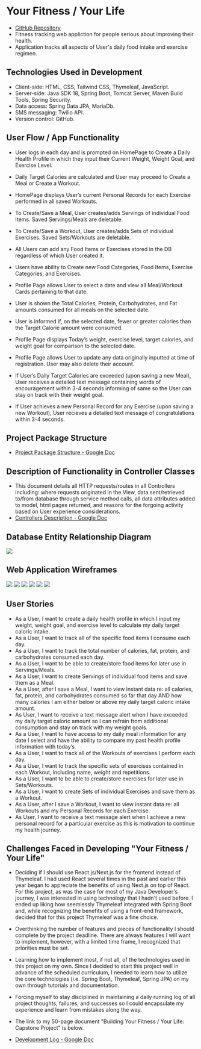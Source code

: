 # Your Fitness / Your Life

- <a href="https://github.com/glenvasa/Fitness-App-1" target="_blank">GitHub Repository</a>
- Fitness tracking web appliction for people serious about improving their health.
- Application tracks all aspects of User's daily food intake and exercise regimen.

## Technologies Used in Development
- Client-side: HTML, CSS, Tailwind CSS, Thymeleaf, JavaScript.
- Server-side: Java SDK 18, Spring Boot, Tomcat Server, Maven Build Tools, Spring Security.
- Data access: Spring Data JPA, MariaDb.
- SMS messaging: Twilio API.
- Version control: GitHub.



## User Flow / App Functionality
- User logs in each day and is prompted on HomePage to Create a Daily Health Profile in which they input their Current Weight, Weight Goal, and Exercise Level. 
- Daily Target Calories are calculated and User may proceed to Create a Meal or Create a Workout.
- HomePage displays User’s current Personal Records for each Exercise performed in all saved Workouts.

- To Create/Save a Meal, User creates/adds Servings of individual Food Items. Saved Servings/Meals are deletable.
- To Create/Save a Workout, User creates/adds Sets of individual Exercises. Saved Sets/Workouts are deletable.
- All Users can add any Food Items or Exercises stored in the DB regardless of which User created it.
- Users have ability to Create new Food Categories, Food Items, Exercise Categories, and Exercises.

- Profile Page allows User to select a date and view all Meal/Workout Cards pertaining to that date.
- User is shown the Total Calories, Protein, Carbohydrates, and Fat amounts consumed for all meals on the selected date. 
- User is informed if, on the selected date, fewer or greater calories than the Target Calorie amount were consumed.
- Profile Page displays Today’s weight, exercise level, target calories, and weight goal for comparison to the selected date.
- Profile Page allows User to update any data originally inputted at time of registration.  User may also delete their account.

- If User’s Daily Target Calories are exceeded (upon saving a new Meal), User receives a detailed text message containing words of encouragement within 3-4 seconds informing of same so the User can stay on track with their weight goal.
- If User achieves a new Personal Record for any Exercise (upon saving a new Workout), User recieves a detailed text message of congratulations within 3-4 seconds.

## Project Package Structure
- <a href="https://docs.google.com/document/d/1OWlJJMIApz1-o1R4irmv0iQxc7-APSjyZn7vA-5sK3s/edit?usp=sharing" target="_blank">Project Package Structure - Google Doc</a>

## Description of Functionality in Controller Classes
- This document details all HTTP requests/routes in all Controllers including: where requests originated in the View, data sent/retrieved to/from database through service method calls, all data attributes added to model, html pages returned, and reasons for the forgoing activity based on User experience considerations.
- <a href="https://docs.google.com/document/d/1NfciJLEmpYaysyvyymCTEvvb_erk786KrhxmxelmN4k/edit?usp=sharing" target="_blank">Controllers Description - Google Doc</a>

## Database Entity Relationship Diagram
<img src="src/main/resources/static/img/Fitness-App-1.png"> 

## Web Application Wireframes

<img src="src/main/resources/static/img/wireframe-1.jpg"> 
<img src="src/main/resources/static/img/wireframe-2.jpg"> 
<img src="src/main/resources/static/img/wireframe-3.jpg"> 
<img src="src/main/resources/static/img/wireframe-4.jpg"> 
<img src="src/main/resources/static/img/wireframe-5.jpg"> 
<img src="src/main/resources/static/img/wireframe-6.jpg"> 

## User Stories

- As a User, I want to create a daily health profile in which I input my weight, weight goal, and exercise level to calculate my daily target caloric intake.
- As a User, I want to track all of the specific food items I consume each day.
- As a User, I want to track the total number of calories, fat, protein, and carbohydrates consumed each day.
- As a User, I want to be able to create/store food items for later use in Servings/Meals.
- As a User, I want to create Servings of individual food items and save them as a Meal.
- As a User, after I save a Meal, I want to view instant data re: all calories, fat, protein, and carbohydrates consumed so far that day AND how many calories I am either below or above my daily target caloric intake amount.
- As User, I want to receive a text message alert when I have exceeded my daily target caloric amount so I can refrain from additional consumption and stay on track with my weight goals.
- As a User, I want to have access to my daily meal information for any date I select and have the ability to compare my past health profile information with today’s.
- As a User, I want to track all of the Workouts of exercises I perform each day.
- As a User, I want to track the specific sets of exercises contained in each Workout, including name, weight and repetitions.
- As a User, I want to be able to create/store exercises for later use in Sets/Workouts.
- As a User, I want to create Sets of individual Exercises and save them as a Workout.
- As a User, after I save a Workout, I want to view instant data re: all Workouts and my Personal Records for each Exercise.
- As User, I want to receive a text message alert when I achieve a new personal record for a particular exercise as this is motivation to continue my health journey.

## Challenges Faced in Developing "Your Fitness / Your Life"

- Deciding if I should use React.js/Next.js for the frontend instead of Thymeleaf. I had used React several times in the past and earlier this year began to appreciate the benefits of using Next.js on top of React. For this project, as was the case for most of my Java Developer's journey, I was interested in using technology that I hadn't used before. I ended up liking how seemlessly Thymeleaf integrated with Spring Boot and, while recognizing the benefits of using a front-end framework, 
decided that for this project Thymeleaf was a fine choice. 

- Overthinking the number of features and pieces of functionality I should complete by the project deadline. There are always features I will want to implement, however, with a limited time frame, I recognized that priorities must be set.

- Learning how to implement most, if not all, of the technologies used in this project on my own. Since I decided to start this project well in advance of the scheduled curriculum, I needed to learn how to utilize the core technologies (i.e. Spring Boot, Thymeleaf, Spring JPA) on my own through tutorials and documentation.

- Forcing myself to stay disciplined in maintaining a daily running log of all project thoughts, failures, and successes so I could encapsulate my experience and learn from mistakes along the way. 

- The link to my 50-page document "Building Your Fitness / Your Life: Capstone Project" is below.
- <a href="https://docs.google.com/document/d/1XVsCNAHUEtn8aLoBlODDAnaLUgyORKsBk3hhkGWGm5U/edit?usp=sharing" target="_blank">Development Log - Google Doc</a>
